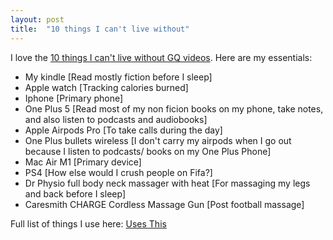 ```yaml
---
layout: post
title:  "10 things I can't live without"
---
```


I love the [10 things I can't live without GQ videos](https://www.youtube.com/watch?v=59Dy0bOq_Ng). Here are my essentials:
- My kindle [Read mostly fiction before I sleep]
- Apple watch [Tracking calories burned]
- Iphone [Primary phone]
- One Plus 5 [Read most of my non ficion books on my phone, take notes, and also listen to podcasts and audiobooks]
- Apple Airpods Pro [To take calls during the day]
- One Plus bullets wireless [I don't carry my airpods when I go out because I listen to podcasts/ books on my One Plus Phone]
- Mac Air M1 [Primary device]
- PS4 [How else would I crush people on Fifa?]
- Dr Physio full body neck massager with heat [For massaging my legs and back before I sleep]
- Caresmith CHARGE Cordless Massage Gun [Post football massage]

Full list of things I use here: [Uses This](https://manassaloi.com/usesthis/)

